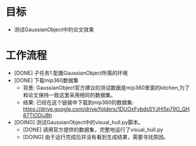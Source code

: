 # 目标
- 测试GaussianObject中的论文效果

# 工作流程
- [DONE] 子任务1 配置GaussianObject所需的环境
- [DONE] 下载mip360数据集
	- 背景: GaussianObject官方建议的测试数据是mip360里面的kitchen,为了和论文保持一致这里采用相同的数据集。
	- 结果: 已经在这个链接中下载到mip360的数据集: https://drive.google.com/drive/folders/1DUOxFybdsSYJHI5p79O_QH87TIODiJ8h
- [DOING] 测试GaussianObject中的visual_hull.py脚本。
	- [DONE] 调用官方提供的数据集，完整地运行了visual_hull.py
	- [DOING] 由于运行完成后并没有看到生成结果，需要寻找原因。